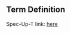 ## Term Definition

Spec-Up-T link: <a href='https://weboftrust.github.io/WOT-terms/docs/glossary/PGP'>here</a>
